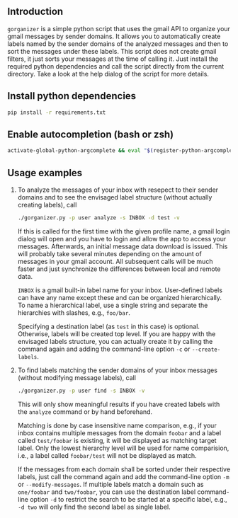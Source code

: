 Introduction
------------

`gorganizer` is a simple python script that uses the gmail API to organize your gmail messages by sender domains. It allows you to automatically create labels named by the sender domains of the analyzed messages and then to sort the messages under these labels. This script does not create gmail filters, it just sorts your messages at the time of calling it. Just install the required python dependencies and call the script directly from the current directory. Take a look at the help dialog of the script for more details.

Install python dependencies
---------------------------

```bash
pip install -r requirements.txt
```

Enable autocompletion (bash or zsh)
-----------------------------------

```bash
activate-global-python-argcomplete && eval "$(register-python-argcomplete gorganizer.py)"
```

Usage examples
--------------

1. To analyze the messages of your inbox with resepect to their sender domains and to see the envisaged label structure (without actually creating labels), call

    ```bash
    ./gorganizer.py -p user analyze -s INBOX -d test -v
    ```

    If this is called for the first time with the given profile name, a gmail login dialog will open and you have to login and allow the app to access your messages. Afterwards, an initial message data download is issued. This will probably take several minutes depending on the amount of messages in your gmail account. All subsequent calls will be much faster and just synchronize the differences between local and remote data.

    `INBOX` is a gmail built-in label name for your inbox. User-defined labels can have any name except these and can be organized hierarchically. To name a hierarchical label, use a single string and separate the hierarchies with slashes, e.g., `foo/bar`.

    Specifying a destination label (as `test` in this case) is optional. Otherwise, labels will be created top level. If you are happy with the envisaged labels structure, you can actually create it by calling the command again and adding the command-line option `-c` or `--create-labels`.

1. To find labels matching the sender domains of your inbox messages (without modifying message labels), call

    ```bash
    ./gorganizer.py -p user find -s INBOX -v
    ```

    This will only show meaningful results if you have created labels with the `analyze` command or by hand beforehand.

    Matching is done by case insensitive name comparison, e.g., if your inbox contains multiple messages from the domain `foobar` and a label called `test/foobar` is existing, it will be displayed as matching target label. Only the lowest hierarchy level will be used for name comparision, i.e., a label called `foobar/test` will not be displayed as match.

    If the messages from each domain shall be sorted under their respective labels, just call the command again and add the command-line option `-m` or `--modify-messages`. If multiple labels match a domain such as `one/foobar` and `two/foobar`, you can use the destination label command-line option `-d` to restrict the search to be started at a specific label, e.g., `-d two` will only find the second label as single label.
